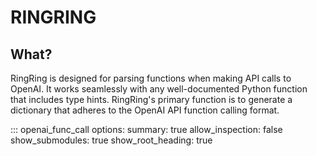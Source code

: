 # RINGRING

## What?

RingRing is designed for parsing functions when making API calls to OpenAI. 
It works seamlessly with any well-documented Python function that includes type hints. 
RingRing's primary function is to generate a dictionary that adheres to the OpenAI API function calling format.

::: openai_func_call
    options:
        summary: true
        allow_inspection: false
        show_submodules: true
        show_root_heading: true

